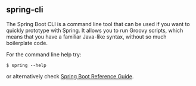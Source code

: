 ## spring-cli

The Spring Boot CLI is a command line tool that can be used if you want to 
quickly prototype with Spring. It allows you to run Groovy scripts, which means
that you have a familiar Java-like syntax, without so much boilerplate code.

For the command line help try:

    $ spring --help

or alternatively check [Spring Boot Reference Guide](http://projects.spring.io/spring-boot/).
